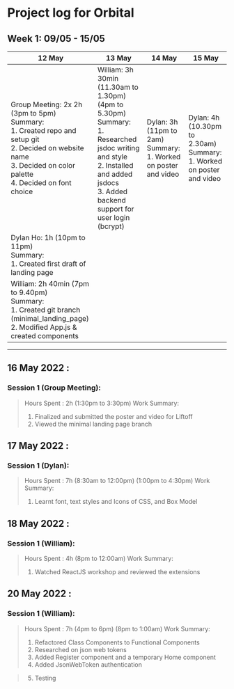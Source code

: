 # Project log for Orbital

## Week 1: 09/05 - 15/05

| 12 May | 13 May | 14 May | 15 May |
|--------|--------|--------|--------|
| Group Meeting: 2x 2h (3pm to 5pm) <br>Summary:<br>  1. Created repo and setup git<br>  2. Decided on website name<br>  3. Decided on color palette<br>  4. Decided on font choice | William: 3h 30min (11.30am to 1.30pm) (4pm to 5.30pm)<br>Summary:<br>  1. Researched jsdoc writing and style<br>  2. Installed and added jsdocs<br>  3. Added backend support for user login (bcrypt) | Dylan: 3h (11pm to 2am)<br>Summary:<br>  1. Worked on poster and video | Dylan: 4h (10.30pm to 2.30am)<br>Summary:<br>  1. Worked on poster and video |
| Dylan Ho: 1h (10pm to 11pm)<br>Summary:<br>  1. Created first draft of landing page |         |       |
| William: 2h 40min (7pm to 9.40pm)<br>Summary:<br>  1. Created git branch (minimal_landing_page)<br>  2. Modified App.js & created components   |  |  |   |

---

## 16 May 2022 :

### Session 1 (Group Meeting):
>Hours Spent : 2h (1:30pm to 3:30pm)
>Work Summary:
>1. Finalized and submitted the poster and video for Liftoff
>2. Viewed the minimal landing page branch


## 17 May 2022 : 

### Session 1 (Dylan):
>Hours Spent : 7h (8:30am to 12:00pm) (1:00pm to 4:30pm)
>Work Summary:
>1. Learnt font, text styles and Icons of CSS, and Box Model

## 18 May 2022 : 

### Session 1 (William):
>Hours Spent : 4h (8pm to 12:00am)
>Work Summary:
>1. Watched ReactJS workshop and reviewed the extensions

## 20 May 2022 : 

### Session 1 (William):
>Hours Spent : 7h (4pm to 6pm) (8pm to 1:00am)
>Work Summary:
>1. Refactored Class Components to Functional Components
>2. Researched on json web tokens
>3. Added Register component and a temporary Home component
>4. Added JsonWebToken authentication

>5. Testing
